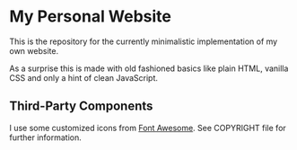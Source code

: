 # My Personal Website

This is the repository for the currently minimalistic implementation of my own website.

As a surprise this is made with old fashioned basics like plain HTML, vanilla CSS and only a hint of clean JavaScript.

## Third-Party Components

I use some customized icons from [Font Awesome](https://fontawesome.com). See COPYRIGHT file for further information.
